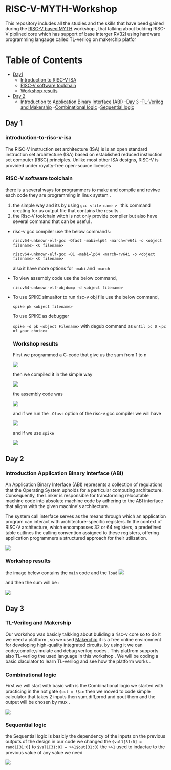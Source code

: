 # RISC-V-MYTH-Workshop

  This repository includes all the studies and the skills that have beed gained during the [RISC-V based MYTH](https://www.vlsisystemdesign.com/riscv-based-myth/) workshop , that talking about bulding RISC-V piplined core which has support of base interger RV32I using hardware programming langauge called TL-verilog on makerchip platfor

# Table of Contents
- [Day1](##Day1) 
  - [Introduction to RISC-V ISA](###introduction-to-risc-v-isa)
  - [RISC-V software toolchain](###RISC-V-software-toolchain)
  - [Workshop results](###Workshop-results)
- [Day 2](##Day2)
   - [Introduction to Application Binary Interface (ABI)](###introduction-Application-Binary-Interface-(ABI)) 
 -[Day 3](##Day3)
  -[TL-Verilog and Makership](###TL-Verilog-and-Makership)
  -[Combinational logic](###Combinational-logic)
  -[Sequential logic](###Sequential-logic)
     
## Day 1
  ### introduction-to-risc-v-isa
  The RISC-V instruction set architecture (ISA) is is an open standard instruction set architecture (ISA) based on established reduced instruction set computer (RISC) principles. Unlike most other ISA designs, RISC-V is provided under royalty-free open-source licenses
  ### RISC-V software toolchain 
  there is a several ways for programmers to make and compile and reviwe each code they are programming in linux system .
  1. the simple way and its by using `gcc <file name > ` this command creating for us output file that contains the results .
  2. the Risc-V toolchain witch is not only provide compiler but also have several command that can be useful .
   * risc-v gcc compiler use the below commands:
     
     `riscv64-unknown-elf-gcc -Ofast -mabi=lp64 -march=rv64i -o <object filename> <C filename>` 
    
      `riscv64-unknown-elf-gcc -O1 -mabi=lp64 -march=rv64i -o <object filename> <C filename>`
     
      also it have more options for `-mabi` and `-march`

  * To view assembly code use the below command,
    
     `riscv64-unknown-elf-objdump -d <object filename>`

  * To use SPIKE simualtor to run risc-v obj file use the below command,
  
    `spike pk <object filename>`
    
    To use SPIKE as debugger
    
    `spike -d pk <object Filename>` with degub command as `until pc 0 <pc of your choice>`

     ### Workshop results
      First we programmed a C-code that give us the sum from 1 to n
    
      <img src="risc-v/c program sum.png">

      then we compiled it in the simple way
    
      <img src="risc-v/c program sum results.png">

      the assembly code was

    <img src="risc-v/assm_main.png">

    and if we run the `-Ofast` option of the risc-v gcc compiler we will have
    
    <img src="risc-v/assm_mainf.png">

    and if we use `spike`
    
    <img src="risc-v/runsigned.png">


    
## Day 2
    
  ### introduction Application Binary Interface (ABI)    
  
An Application Binary Interface (ABI) represents a collection of regulations that the Operating System upholds for a particular computing architecture. Consequently, the Linker is responsible for transforming relocatable machine code into absolute machine code by adhering to the ABI interface that aligns with the given machine's architecture.

The system call interface serves as the means through which an application program can interact with architecture-specific registers. In the context of RISC-V architecture, which encompasses 32 or 64 registers, a predefined table outlines the calling convention assigned to these registers, offering application programmers a structured approach for their utilization.

<img src="risc-v/regnames.png">

### Workshop results
the image below contains the `main` code and the `load`
<img src="risc-v/1to9main&load.png">

and then the sum will be :

<img src="risc-v/1to9results.png">

## Day 3
### TL-Verilog and Makership
Our workshop was basicly talkking about buliding a risc-v core so to do it we need a platform , so we used [Makerchip](https://makerchip.com/) it is a free online environment for developing high-quality integrated circuits. by using it we can code,compile,simulate and debug verilog codes . 
This platfrom supports also TL-verilog the used language in this workshop . We will be coding a basic claculator to learn TL-verilog and see how the platform works .

### Combinational logic
First we will start with basic with is the Combinational logic we started with practicing in the not gate `$out = !$in` then we moved to code simple calculator that takes 2 inputs then sum,diff,prod and qout them and the output will be chosen by mux .

<img src="calculator/tlvsimcalc.png">

### Sequential logic
the Sequential logic is basicly the dependency of the inputs on the previous outputs of the design in our code we changed the `$val1[31:0] = rand1[31:0]` to `$val1[31:0] = >>1$out[31:0]` the `>>1` used to indactae to the previous value of any value we need

<img src="calculator/tlvadvcalc.png">





